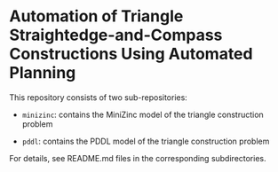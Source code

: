 # Automation of Triangle Straightedge-and-Compass Constructions Using Automated Planning


This repository consists of two sub-repositories:

- `minizinc`: contains the MiniZinc model of the triangle construction problem

- `pddl`: contains the PDDL model of the triangle construction problem

For details, see README.md files in the corresponding subdirectories.


